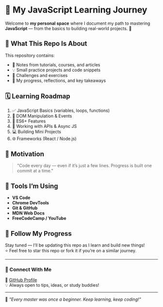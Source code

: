 # 🚀 My JavaScript Learning Journey

Welcome to **my personal space** where I document my path to mastering **JavaScript** — from the basics to building real-world projects. 🌱

## 📘 What This Repo Is About
This repository contains:
- 📖 Notes from tutorials, courses, and articles  
- 💡 Small practice projects and code snippets  
- 🧩 Challenges and exercises  
- 🧠 My progress, reflections, and key takeaways

## 🗓️ Learning Roadmap
1. ✅ JavaScript Basics (variables, loops, functions)
2. 🚧 DOM Manipulation & Events
3. 🧩 ES6+ Features
4. 🎨 Working with APIs & Async JS
5. 💻 Building Mini Projects
6. 🌐 Frameworks (React / Node.js)

## 🧠 Motivation
> "Code every day — even if it’s just a few lines. Progress is built one commit at a time."

## 🧰 Tools I’m Using
- **VS Code**
- **Chrome DevTools**
- **Git & GitHub**
- **MDN Web Docs**
- **FreeCodeCamp / YouTube**

## 🌟 Follow My Progress
Stay tuned — I’ll be updating this repo as I learn and build new things!  
⭐ Feel free to star this repo or fork it if you’re on a similar journey.

---

### 💬 Connect With Me
🔗 [GitHub Profile](https://github.com/YOUR_USERNAME)  
💡 Always open to tips, ideas, or study buddies!

---

🧩 *"Every master was once a beginner. Keep learning, keep coding!"*
